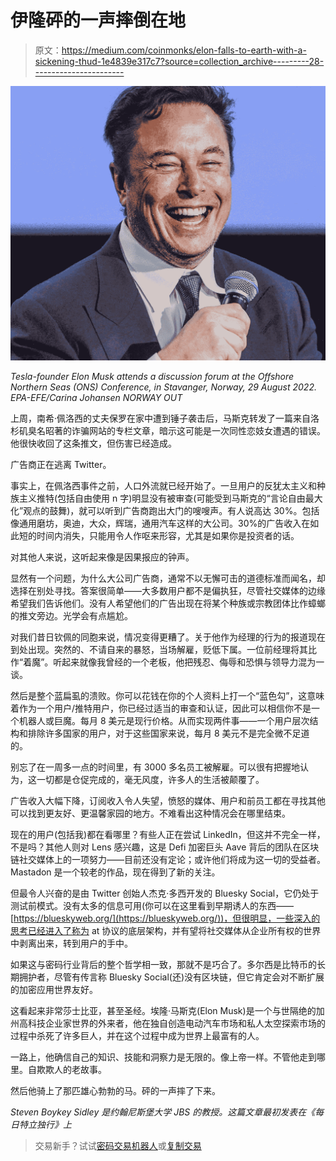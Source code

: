 # 伊隆砰的一声摔倒在地

> 原文：<https://medium.com/coinmonks/elon-falls-to-earth-with-a-sickening-thud-1e4839e317c7?source=collection_archive---------28----------------------->

![](img/5df18729e3501c8b943fa74c87e7b138.png)

*Tesla-founder Elon Musk attends a discussion forum at the Offshore Northern Seas (ONS) Conference, in Stavanger, Norway, 29 August 2022\. EPA-EFE/Carina Johansen NORWAY OUT*

上周，南希·佩洛西的丈夫保罗在家中遭到锤子袭击后，马斯克转发了一篇来自洛杉矶臭名昭著的诈骗网站的专栏文章，暗示这可能是一次同性恋妓女遭遇的错误。他很快收回了这条推文，但伤害已经造成。

广告商正在逃离 Twitter。

事实上，在佩洛西事件之前，人口外流就已经开始了。一旦用户的反犹太主义和种族主义推特(包括自由使用 n 字)明显没有被审查(可能受到马斯克的“言论自由最大化”观点的鼓舞)，就可以听到广告商跑出大门的嗖嗖声。有人说高达 30%。包括像通用磨坊，奥迪，大众，辉瑞，通用汽车这样的大公司。30%的广告收入在如此短的时间内消失，只能用令人作呕来形容，尤其是如果你是投资者的话。

对其他人来说，这听起来像是因果报应的钟声。

显然有一个问题，为什么大公司广告商，通常不以无懈可击的道德标准而闻名，却选择在别处寻找。答案很简单——大多数用户都不是偏执狂，尽管社交媒体的边缘希望我们告诉他们。没有人希望他们的广告出现在将某个种族或宗教团体比作蟑螂的推文旁边。光学会有点尴尬。

对我们昔日钦佩的同胞来说，情况变得更糟了。关于他作为经理的行为的报道现在到处出现。突然的、不请自来的暴怒，当场解雇，贬低下属。一位前经理将其比作“着魔”。听起来就像我曾经的一个老板，他把残忍、侮辱和恐惧与领导力混为一谈。

然后是整个蓝扁虱的溃败。你可以花钱在你的个人资料上打一个“蓝色勾”，这意味着作为一个用户/推特用户，你已经过适当的审查和认证，因此可以相信你不是一个机器人或巨魔。每月 8 美元是现行价格。从而实现两件事——一个用户层次结构和排除许多国家的用户，对于这些国家来说，每月 8 美元不是完全微不足道的。

别忘了在一周多一点的时间里，有 3000 多名员工被解雇。可以很有把握地认为，这一切都是仓促完成的，毫无风度，许多人的生活被颠覆了。

广告收入大幅下降，订阅收入令人失望，愤怒的媒体、用户和前员工都在寻找其他可以找到更友好、更温馨家园的地方。不难看出这种情况会在哪里结束。

现在的用户(包括我)都在看哪里？有些人正在尝试 LinkedIn，但这并不完全一样，不是吗？其他人则对 Lens 感兴趣，这是 Defi 加密巨头 Aave 背后的团队在区块链社交媒体上的一项努力——目前还没有定论；或许他们将成为这一切的受益者。Mastadon 是一个较老的作品，现在得到了新的关注。

但最令人兴奋的是由 Twitter 创始人杰克·多西开发的 Bluesky Social，它仍处于测试前模式。没有太多的信息可用(你可以在这里看到早期诱人的东西——[https://blueskyweb.org/](https://blueskyweb.org/))，但很明显，一些深入的思考已经进入了称为 at 协议的底层架构，并有望将社交媒体从企业所有权的世界中剥离出来，转到用户的手中。

如果这与密码行业背后的整个哲学相一致，那就不是巧合了。多尔西是比特币的长期拥护者，尽管有传言称 Bluesky Social(还)没有区块链，但它肯定会对不断扩展的加密应用世界友好。

这看起来非常莎士比亚，甚至圣经。埃隆·马斯克(Elon Musk)是一个与世隔绝的加州高科技企业家世界的外来者，他在独自创造电动汽车市场和私人太空探索市场的过程中杀死了许多巨人，并在这个过程中成为世界上最富有的人。

一路上，他确信自己的知识、技能和洞察力是无限的。像上帝一样。不管他走到哪里。自欺欺人的老故事。

然后他骑上了那匹雄心勃勃的马。砰的一声摔了下来。

*Steven Boykey Sidley 是约翰尼斯堡大学 JBS 的教授。这篇文章最初发表在《每日特立独行》上*

> 交易新手？试试[密码交易机器人](/coinmonks/crypto-trading-bot-c2ffce8acb2a)或[复制交易](/coinmonks/top-10-crypto-copy-trading-platforms-for-beginners-d0c37c7d698c)